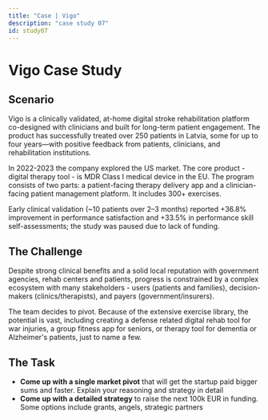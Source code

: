 ```yaml
---
title: "Case | Vigo"
description: "case study 07"
id: study07
---
```


# Vigo Case Study

## Scenario

Vigo is a clinically validated, at-home digital stroke rehabilitation platform co-designed with clinicians and built for long-term patient engagement. The product has successfully treated over 250 patients in Latvia, some for up to four years—with positive feedback from patients, clinicians, and rehabilitation institutions.

In 2022-2023 the company explored the US market. The core product - digital therapy tool - is MDR Class I medical device in the EU. The program consists of two parts: a patient-facing therapy delivery app and a clinician-facing patient management platform. It includes 300+ exercises.

Early clinical validation (~10 patients over 2–3 months) reported +36.8% improvement in performance satisfaction and +33.5% in performance skill self-assessments; the study was paused due to lack of funding.

## The Challenge

Despite strong clinical benefits and a solid local reputation with government agencies, rehab centers and patients, progress is constrained by a complex ecosystem with many stakeholders - users (patients and families), decision-makers (clinics/therapists), and payers (government/insurers).

The team decides to pivot. Because of the extensive exercise library, the potential is vast, including creating a defense related digital rehab tool for war injuries, a group fitness app for seniors, or therapy tool for dementia or Alzheimer's patients, just to name a few.

## The Task

* **Come up with a single market pivot** that will get the startup paid bigger sums and faster. Explain your reasoning and strategy in detail
* **Come up with a detailed strategy** to raise the next 100k EUR in funding. Some options include grants, angels, strategic partners